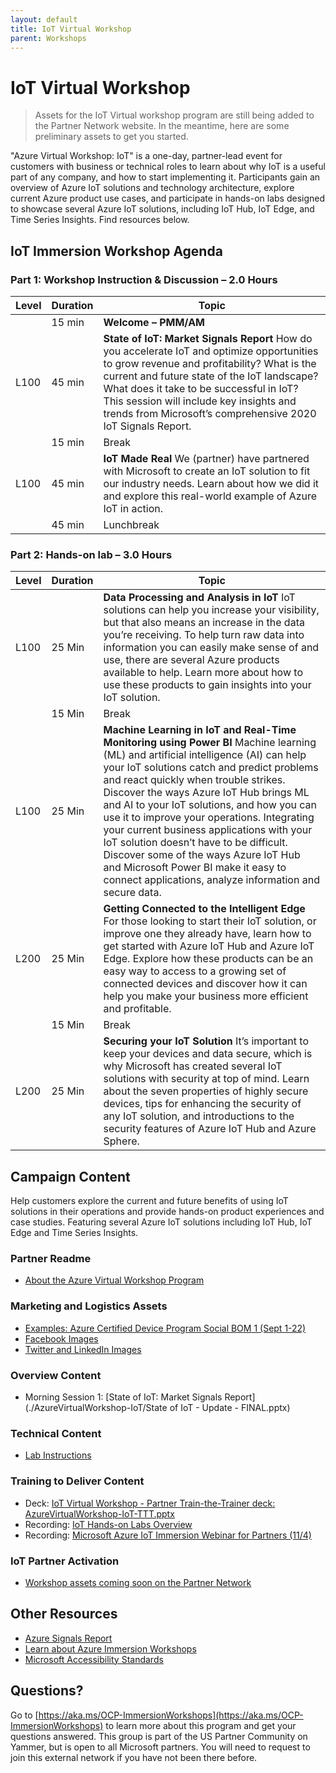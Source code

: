 ```yaml
---
layout: default
title: IoT Virtual Workshop
parent: Workshops
---
```


# IoT Virtual Workshop

> Assets for the IoT Virtual workshop program are still being added to the Partner Network website. In the meantime, here are some preliminary assets to get you started.

"Azure Virtual Workshop: IoT" is a one-day, partner-lead event for customers with business or technical roles to learn about why IoT is a useful part of any company, and how to start implementing it. Participants gain an overview of Azure IoT solutions and technology architecture, explore current Azure product use cases, and participate in hands-on labs designed to showcase several Azure IoT solutions, including IoT Hub, IoT Edge, and Time Series Insights. Find resources below.

## IoT Immersion Workshop Agenda

### Part 1: Workshop Instruction & Discussion – 2.0 Hours

|Level|Duration|Topic|
| - | - | - |
| |15 min|**Welcome – PMM/AM**|
|L100|45 min|**State of IoT: Market Signals Report** How do you accelerate IoT and optimize opportunities to grow revenue and profitability? What is the current and future state of the IoT landscape? What does it take to be successful in IoT? This session will include key insights and trends from Microsoft’s comprehensive 2020 IoT Signals Report.|
| |15 min|Break|
|L100|45 min|**IoT Made Real** We (partner) have partnered with Microsoft to create an IoT solution to fit our industry needs. Learn about how we did it and explore this real-world example of Azure IoT in action.|
| |45 min|Lunchbreak|

### Part 2: Hands-on lab – 3.0 Hours

|Level|Duration|Topic|
| - | - | - |
|L100|25 Min|**Data Processing and Analysis in IoT**   IoT solutions can help you increase your visibility, but that also means an increase in the data you’re receiving. To help turn raw data into information you can easily make sense of and use, there are several Azure products available to help. Learn more about how to use these products to gain insights into your IoT solution.|
| |15 Min|Break|
|L100|25 Min|**Machine Learning in IoT and Real-Time Monitoring using Power BI** Machine learning (ML) and artificial intelligence (AI) can help your IoT solutions catch and predict problems and react quickly when trouble strikes. Discover the ways Azure IoT Hub brings ML and AI to your IoT solutions, and how you can use it to improve your operations. Integrating your current business applications with your IoT solution doesn’t have to be difficult. Discover some of the ways Azure IoT Hub and Microsoft Power BI make it easy to connect applications, analyze information and secure data.|
|L200|25 Min|**Getting Connected to the Intelligent Edge** For those looking to start their IoT solution, or improve one they already have, learn how to get started with Azure IoT Hub and Azure IoT Edge. Explore how these products can be an easy way to access to a growing set of connected devices and discover how it can help you make your business more efficient and profitable.|
| |15 Min|Break|
|L200|25 Min|**Securing your IoT Solution** It’s important to keep your devices and data secure, which is why Microsoft has created several IoT solutions with security at top of mind. Learn about the seven properties of highly secure devices, tips for enhancing the security of any IoT solution, and introductions to the security features of Azure IoT Hub and Azure Sphere.|

## Campaign Content

Help customers explore the current and future benefits of using IoT solutions in their operations and provide hands-on product experiences and case studies. Featuring several Azure IoT solutions including IoT Hub, IoT Edge and Time Series Insights.

### Partner Readme

* [About the Azure Virtual Workshop Program](./AzureVirtualWorkshop-IoT/AboutAzureVirtualWorkshopProgram.jpg)

### Marketing and Logistics Assets

* [Examples: Azure Certified Device Program Social BOM 1 (Sept 1-22)](./AzureVirtualWorkshop-IoT/Azure%20Certified_SocialBOM.docx)
* [Facebook Images](./AzureVirtualWorkshop-IoT/Facebook/FacebookImageList.md)
* [Twitter and LinkedIn Images](./AzureVirtualWorkshop-IoT/Twitter_LinkedIn/LinkedInImageList.md)

### Overview Content

* Morning Session 1: [State of IoT: Market Signals Report](./AzureVirtualWorkshop-IoT/State of IoT - Update - FINAL.pptx)

### Technical Content

* [Lab Instructions](https://github.com/SpektraSystems/IoT-in-a-Day/tree/master/instructions)

### Training to Deliver Content

* Deck: [IoT Virtual Workshop - Partner Train-the-Trainer deck: AzureVirtualWorkshop-IoT-TTT.pptx](./AzureVirtualWorkshop-IoT/AzureVirtualWorkshop-IoT-TTT.pptx)
* Recording: [IoT Hands-on Labs Overview](https://amitmalikblob.blob.core.windows.net/recording/IoT-HOL-Overview-Spektra.mp4)
* Recording: [Microsoft Azure IoT Immersion Webinar for Partners (11/4)](https://msuspartners.eventbuilder.com/event/33583)

### IoT Partner Activation

* [Workshop assets coming soon on the Partner Network](./AzureVirtualWorkshop-IoT/WorkshopAssets-ComingSoonToThePartnerNetwork)

## Other Resources

* [Azure Signals Report](https://azure.microsoft.com/en-us/blog/iot-signals-research-edition-2-global-insights-for-2020-and-beyond)
* [Learn about Azure Immersion Workshops](https://aka.ms/OCP-ImmersionWorkshops)
* [Microsoft Accessibility Standards](https://aka.ms/eventsaccessibility)

## Questions?

Go to [https://aka.ms/OCP-ImmersionWorkshops](https://aka.ms/OCP-ImmersionWorkshops) to learn more about this program and get your questions answered. This group is part of the US Partner Community on Yammer, but is open to all Microsoft partners. You will need to request to join this external network if you have not been there before.
